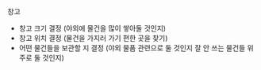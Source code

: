 창고

  - 창고 크기 결정 (야외에 물건을 많이 쌓아둘 것인지)
  - 창고 위치 결정 (물건을 가지러 가기 편한 곳을 찾기)
  - 어떤 물건들을 보관할 지 결정 (야외 물품 관련으로 둘 것인지 잘 안 쓰는 물건들 위주로 둘 것인지)
